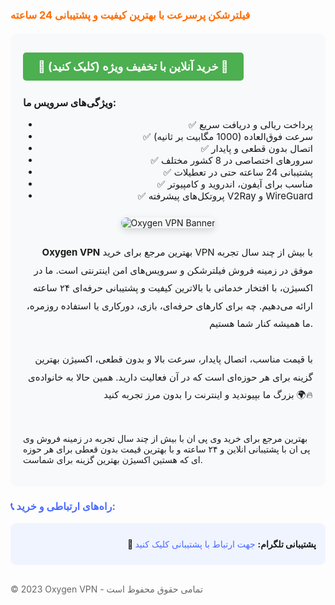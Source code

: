 <h3 style="color: #ff6b00; margin-top: 20px;">
<b>فیلترشکن پرسرعت با بهترین کیفیت و پشتیبانی 24 ساعته</b>
</h3>

<div style="background: #f8f9fa; padding: 20px; border-radius: 10px; margin: 20px 0;">
<a 
  href="https://oxyg.site/" 
  target="_blank" 
  style="
    background: #4CAF50;
    color: white;
    padding: 12px 24px;
    text-align: center;
    text-decoration: none;
    display: inline-block;
    font-size: 18px;
    margin: 10px 0;
    border-radius: 5px;
    font-weight: bold;
  "
>
  🚀 خرید آنلاین با تخفیف ویژه (کلیک کنید) 🚀
</a>

<p style="font-size: 16px; margin-top: 15px;">
  <b>ویژگی‌های سرویس ما:</b>
</p>

<ul style="text-align: right; font-size: 15px;">
  <li>✅ پرداخت ریالی و دریافت سریع</li>
  <li>✅ سرعت فوق‌العاده (1000 مگابیت بر ثانیه)</li>
  <li>✅ اتصال بدون قطعی و پایدار</li>
  <li>✅ سرورهای اختصاصی در 8 کشور مختلف</li>
  <li>✅ پشتیبانی 24 ساعته حتی در تعطیلات</li>
  <li>✅ مناسب برای آیفون، اندروید و کامپیوتر</li>
  <li>✅ پروتکل‌های پیشرفته V2Ray و WireGuard</li>
</ul>

<div style="text-align: center; margin: 25px 0;">
  <img 
    src="https://raw.githubusercontent.com/OxygenVPN/Assets/main/vpn-showcase.jpg" 
    alt="Oxygen VPN Banner" 
    style="max-width: 100%; border-radius: 12px; box-shadow: 0 4px 12px rgba(0, 0, 0, 0.15);"
  />
</div>

<p style="font-size: 15px; text-align: right; line-height: 1.9;">
  <b>Oxygen VPN</b> بهترین مرجع برای خرید VPN با بیش از چند سال تجربه موفق در زمینه فروش فیلترشکن و سرویس‌های امن اینترنتی است. ما در اکسیژن، با افتخار خدماتی با بالاترین کیفیت و پشتیبانی حرفه‌ای ۲۴ ساعته ارائه می‌دهیم. چه برای کارهای حرفه‌ای، بازی، دورکاری یا استفاده روزمره، ما همیشه کنار شما هستیم. <br><br>
  با قیمت مناسب، اتصال پایدار، سرعت بالا و بدون قطعی، اکسیژن بهترین گزینه برای هر حوزه‌ای است که در آن فعالیت دارید. همین حالا به خانواده‌ی بزرگ ما بپیوندید و اینترنت را بدون مرز تجربه کنید 🌍🔥
</p>
</br>
<p>
بهترین مرجع برای خرید وی پی ان با بیش از چند سال تجربه در زمینه فروش وی پی ان با پشتیبانی انلاین و ۲۴ ساعته و با بهترین قیمت بدون قعطی برای هر حوزه ای که هستین اکسیژن بهترین گزینه برای شماست. 
</p>
</div>

<h3 style="color: #4a6bff;">📞 راه‌های ارتباطی و خرید:</h3>

<div style="background: #f0f4ff; padding: 15px; border-radius: 10px; margin: 15px 0; text-align: right;">
<p style="margin: 10px 0;">
  <b>💬 پشتیبانی تلگرام:</b>
  <a href="https://t.me/oxigen_sup" target="_blank" style="color: #4a6bff; text-decoration: none;">
    جهت ارتباط با پشتیبانی کلیک کنید 
  </a>
</p>
</div>

<div style="margin-top: 30px; font-size: 14px; color: #666;">
<p>
  © 2023 Oxygen VPN - تمامی حقوق محفوظ است
</p>
</div>
